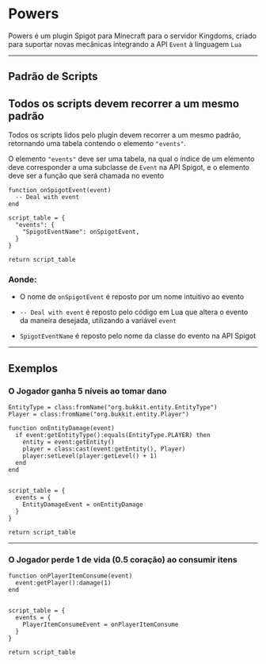 # Powers

Powers é um plugin Spigot para Minecraft para o servidor Kingdoms, 
criado para suportar novas mecânicas integrando a API `Event`
à linguagem `Lua`

---
Padrão de Scripts
---
## Todos os scripts devem recorrer a um mesmo padrão
Todos os scripts lidos pelo plugin devem recorrer a um
mesmo padrão, retornando uma tabela contendo o elemento
`"events"`.

O elemento `"events"` deve ser uma tabela, na qual
o índice de um elemento deve corresponder a uma subclasse
de `Event` na API Spigot, e o elemento deve ser
a função que será chamada no evento


```
function onSpigotEvent(event)
  -- Deal with event
end

script_table = {
  "events": {
    "SpigotEventName": onSpigotEvent,
  }
}

return script_table
```


### Aonde: 

- O nome de `onSpigotEvent` é reposto por um nome intuitivo
ao evento


- `-- Deal with event` é reposto pelo código em Lua
que altera o evento da maneira desejada, utilizando
a variável `event`


- `SpigotEventName` é reposto pelo nome da classe do evento
na API Spigot

---
Exemplos
---

### O Jogador ganha 5 níveis ao tomar dano

```
EntityType = class:fromName("org.bukkit.entity.EntityType")
Player = class:fromName("org.bukkit.entity.Player")

function onEntityDamage(event)
  if event:getEntityType():equals(EntityType.PLAYER) then
    entity = event:getEntity()
    player = class:cast(event:getEntity(), Player)
    player:setLevel(player:getLevel() + 1)
  end
end
            
            
script_table = {
  events = {
    EntityDamageEvent = onEntityDamage
  }
}
            
return script_table
```

---
### O Jogador perde 1 de vida (0.5 coração) ao consumir itens

```
function onPlayerItemConsume(event)
  event:getPlayer():damage(1)
end
            
            
script_table = {
  events = {
    PlayerItemConsumeEvent = onPlayerItemConsume
  }
}
            
return script_table
```
